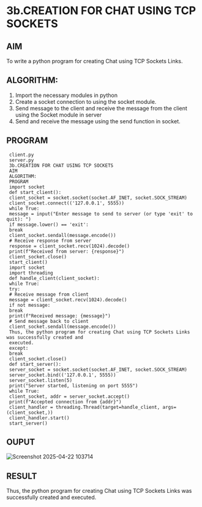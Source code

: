 # 3b.CREATION FOR CHAT USING TCP SOCKETS
## AIM
To write a python program for creating Chat using TCP Sockets Links.
## ALGORITHM:
1. Import the necessary modules in python
2. Create a socket connection to using the socket module.
3. Send message to the client and receive the message from the client using the Socket module in
 server
4. Send and receive the message using the send function in socket.
## PROGRAM

     client.py
     server.py
     3b.CREATION FOR CHAT USING TCP SOCKETS
     AIM
     ALGORITHM:
     PROGRAM
     import socket
     def start_client():
     client_socket = socket.socket(socket.AF_INET, socket.SOCK_STREAM)
     client_socket.connect(('127.0.0.1', 5555))
     while True:
     message = input("Enter message to send to server (or type 'exit' to quit): ")
     if message.lower() == 'exit':
     break
     client_socket.sendall(message.encode())
     # Receive response from server
     response = client_socket.recv(1024).decode()
     print(f"Received from server: {response}")
     client_socket.close()
     start_client()
     import socket
     import threading
     def handle_client(client_socket):
     while True:
     try:
     # Receive message from client
     message = client_socket.recv(1024).decode()
     if not message:
     break
     print(f"Received message: {message}")
     # Send message back to client
     client_socket.sendall(message.encode())
     Thus, the python program for creating Chat using TCP Sockets Links was successfully created and
     executed.
     except:
     break
     client_socket.close()
     def start_server():
     server_socket = socket.socket(socket.AF_INET, socket.SOCK_STREAM)
     server_socket.bind(('127.0.0.1', 5555))
     server_socket.listen(5)
     print("Server started, listening on port 5555")
     while True:
     client_socket, addr = server_socket.accept()
     print(f"Accepted connection from {addr}")
     client_handler = threading.Thread(target=handle_client, args=(client_socket,))
     client_handler.start()
     start_server()
     
## OUPUT

![Screenshot 2025-04-22 103714](https://github.com/user-attachments/assets/31214ab5-1aee-4758-9fe8-2eb2dd2e474e)


## RESULT
Thus, the python program for creating Chat using TCP Sockets Links was successfully 
created and executed.

